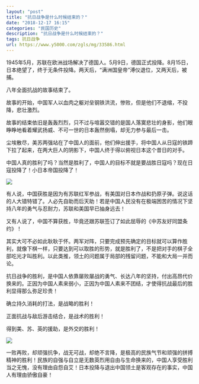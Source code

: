```yaml
---
layout: "post"
title: "抗日战争是什么时候结束的？"
date: "2018-12-17 16:15"
categories: "民国历史"
description: "抗日战争是什么时候结束的？"
tags: 抗日战争
url: https://www.y5000.com/zgls/mg/33586.html
---
```






1945年5月，苏联在欧洲战场解决了德国人。5月9日，德国正式投降。8月15日，日本绝望了，终于无条件投降。两天后，“满洲国皇帝”溥仪退位，又两天后，被捕。

八年全面抗战的故事结束了。

故事的开始，中国军人以血肉之躯对垒钢铁洪流，惨败，但是他们不退缩，不投降，悲壮激烈。

故事的结束依旧是轰轰烈烈，只不过与喧嚣交错的是国人落寞悲壮的身影，他们眼睁睁地看着耀武扬威、不可一世的日本轰然倒塌，却无力参与最后一击。

尘埃散尽，美苏两强站在了中国人的面前，他们伸出援手，将中国人从日寇的铁蹄下拉了起来，在两大巨人的阴影下，中国人终于得以俯视日本这个昔日的对手。

中国人真的胜利了吗？当然是胜利了，中国人的目标不就是要战胜日寇吗？现在日寇投降了！小日本帝国投降了！

![](https://img.y5000.com/uploads/allimg/180925/15-1P92516312BC.jpg)

有人说，中国获胜是因为有苏联红军参战，有美国对日本作战和扔原子弹。说这话的人大错特错了。人必先自助而后天助！若是中国人民没有在极端困苦的情况下坚持八年的勇气与忍耐力，苏联和美国早已抽身远去！

又有人说了，中国不算获胜，毕竟还跟苏联签订了如此屈辱的《中苏友好同盟条约》！

其实大可不必如此耿耿于怀。两军对阵，只要完成预先确定的目标就可以算作胜利，就像下棋一样，只要达到可以取胜的形势，就是胜利了，不是把对手的棋子全部吃光才叫胜利。以此类推，领土的问题属于局部的残留问题，不能和大局一并而论。

抗日战争的胜利，是中国人依靠屡败屡战的勇气、长达八年的坚持，付出高昂代价换来的。正因为中国人素来弱小，正因为中国人素来不团结，才使得抗战最后的胜利显得那么弥足珍贵！

确立持久消耗的打法，是战略的胜利！

正面抗战与敌后游击结合，是战术的胜利！

得到美、苏、英的援助，是外交的胜利！

![](https://img.y5000.com/uploads/allimg/180925/15-1P925163232627.jpg)

一败再败，却顽强抗争，战无可战，却绝不言降，是极高的民族气节和顽强的拼搏精神的胜利！民族的自强与自立是无数英烈用自由与生命换来的，中国人享受胜利当之无愧，没有理由自怨自艾！日本投降与退出中国领土是客观存在的事实，中国人有理由骄傲自豪！
